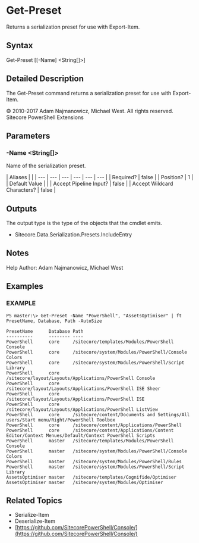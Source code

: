 # Get-Preset

Returns a serialization preset for use with Export-Item.

## Syntax

Get-Preset \[\[-Name\] &lt;String\[\]&gt;\]

## Detailed Description

The Get-Preset command returns a serialization preset for use with Export-Item.

© 2010-2017 Adam Najmanowicz, Michael West. All rights reserved. Sitecore PowerShell Extensions

## Parameters

### -Name  &lt;String\[\]&gt;

Name of the serialization preset.

| Aliases |  |
| --- | --- | --- | --- | --- | --- |
| Required? | false |
| Position? | 1 |
| Default Value |  |
| Accept Pipeline Input? | false |
| Accept Wildcard Characters? | false |

## Outputs

The output type is the type of the objects that the cmdlet emits.

* Sitecore.Data.Serialization.Presets.IncludeEntry 

## Notes

Help Author: Adam Najmanowicz, Michael West

## Examples

### EXAMPLE

```text
PS master:\> Get-Preset -Name "PowerShell", "AssetsOptimiser" | ft PresetName, Database, Path -AutoSize

PresetName      Database Path
----------      -------- ----
PowerShell      core     /sitecore/templates/Modules/PowerShell Console
PowerShell      core     /sitecore/system/Modules/PowerShell/Console Colors
PowerShell      core     /sitecore/system/Modules/PowerShell/Script Library
PowerShell      core     /sitecore/layout/Layouts/Applications/PowerShell Console
PowerShell      core     /sitecore/layout/Layouts/Applications/PowerShell ISE Sheer
PowerShell      core     /sitecore/layout/Layouts/Applications/PowerShell ISE
PowerShell      core     /sitecore/layout/Layouts/Applications/PowerShell ListView
PowerShell      core     /sitecore/content/Documents and Settings/All users/Start menu/Right/PowerShell Toolbox
PowerShell      core     /sitecore/content/Applications/PowerShell
PowerShell      core     /sitecore/content/Applications/Content Editor/Context Menues/Default/Context PowerShell Scripts
PowerShell      master   /sitecore/templates/Modules/PowerShell Console
PowerShell      master   /sitecore/system/Modules/PowerShell/Console Colors
PowerShell      master   /sitecore/system/Modules/PowerShell/Rules
PowerShell      master   /sitecore/system/Modules/PowerShell/Script Library
AssetsOptimiser master   /sitecore/templates/Cognifide/Optimiser
AssetsOptimiser master   /sitecore/system/Modules/Optimiser
```

## Related Topics

* Serialize-Item
* Deserialize-Item
* [https://github.com/SitecorePowerShell/Console/](https://github.com/SitecorePowerShell/Console/) 

